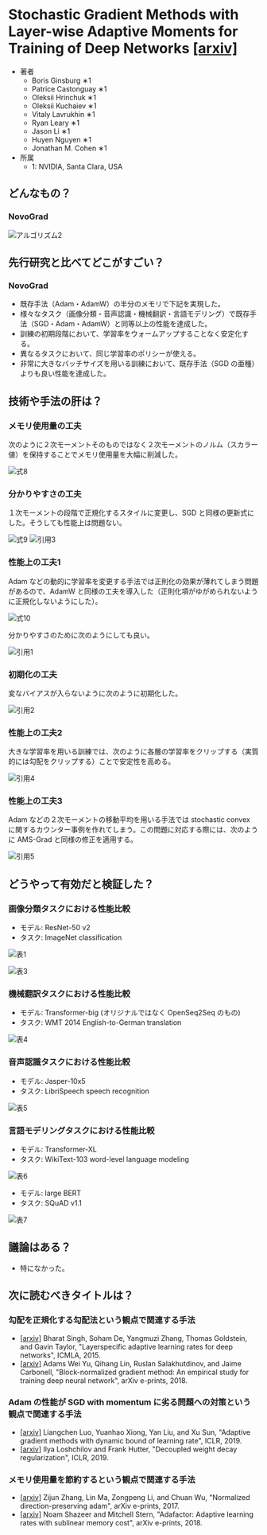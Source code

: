 # Stochastic Gradient Methods with Layer-wise Adaptive Moments for Training of Deep Networks [\[arxiv\]](https://arxiv.org/abs/1905.11286)

- 著者
    - Boris Ginsburg ∗1
    - Patrice Castonguay ∗1
    - Oleksii Hrinchuk ∗1
    - Oleksii Kuchaiev ∗1
    - Vitaly Lavrukhin ∗1
    - Ryan Leary ∗1
    - Jason Li ∗1
    - Huyen Nguyen ∗1
    - Jonathan M. Cohen ∗1
- 所属
    - 1: NVIDIA, Santa Clara, USA


## どんなもの？
### NovoGrad
![アルゴリズム2](algorithm_1.png)


## 先行研究と比べてどこがすごい？
### NovoGrad
- 既存手法（Adam・AdamW）の半分のメモリで下記を実現した。
- 様々なタスク（画像分類・音声認識・機械翻訳・言語モデリング）で既存手法（SGD・Adam・AdamW）と同等以上の性能を達成した。
- 訓練の初期段階において、学習率をウォームアップすることなく安定化する。
- 異なるタスクにおいて、同じ学習率のポリシーが使える。
- 非常に大きなバッチサイズを用いる訓練において、既存手法（SGD の亜種）よりも良い性能を達成した。


## 技術や手法の肝は？
### メモリ使用量の工夫
次のように２次モーメントそのものではなく２次モーメントのノルム（スカラー値）を保持することでメモリ使用量を大幅に削減した。

![式8](equation_8.png)

### 分かりやすさの工夫
１次モーメントの段階で正規化するスタイルに変更し、SGD と同様の更新式にした。そうしても性能上は問題ない。

![式9](equation_9.png)
![引用3](quote_3.png)

### 性能上の工夫1
Adam などの動的に学習率を変更する手法では正則化の効果が薄れてしまう問題があるので、AdamW と同様の工夫を導入した（正則化項がゆがめられないように正規化しないようにした）。

![式10](equation_10.png)

分かりやすさのために次のようにしても良い。

![引用1](quote_1.png)

### 初期化の工夫
変なバイアスが入らないように次のように初期化した。

![引用2](quote_2.png)

### 性能上の工夫2
大きな学習率を用いる訓練では、次のように各層の学習率をクリップする（実質的には勾配をクリップする）ことで安定性を高める。

![引用4](quote_4.png)

### 性能上の工夫3
Adam などの２次モーメントの移動平均を用いる手法では stochastic convex に関するカウンター事例を作れてしまう。この問題に対応する際には、次のように AMS-Grad と同様の修正を適用する。

![引用5](quote_5.png)


## どうやって有効だと検証した？

### 画像分類タスクにおける性能比較
- モデル: ResNet-50 v2
- タスク: ImageNet classification

![表1](table_1.png)

![表3](table_3.png)

### 機械翻訳タスクにおける性能比較
- モデル: Transformer-big (オリジナルではなく OpenSeq2Seq のもの)
- タスク: WMT 2014 English-to-German translation

![表4](table_4.png)

### 音声認識タスクにおける性能比較
- モデル: Jasper-10x5
- タスク: LibriSpeech speech recognition

![表5](table_5.png)

### 言語モデリングタスクにおける性能比較
- モデル: Transformer-XL
- タスク: WikiText-103 word-level language modeling

![表6](table_6.png)

- モデル: large BERT
- タスク: SQuAD v1.1

![表7](table_7.png)


## 議論はある？
- 特になかった。


## 次に読むべきタイトルは？

### 勾配を正規化する勾配法という観点で関連する手法
- [\[arxiv\]](https://arxiv.org/abs/1510.04609) Bharat Singh, Soham De, Yangmuzi Zhang, Thomas Goldstein, and Gavin Taylor, "Layerspecific adaptive learning rates for deep networks", ICMLA, 2015.
- [\[arxiv\]](https://arxiv.org/abs/1707.04822) Adams Wei Yu, Qihang Lin, Ruslan Salakhutdinov, and Jaime Carbonell, "Block-normalized gradient method: An empirical study for training deep neural network", arXiv e-prints, 2018.

### Adam の性能が SGD with momentum に劣る問題への対策という観点で関連する手法
- [\[arxiv\]](https://arxiv.org/abs/1902.09843) Liangchen Luo, Yuanhao Xiong, Yan Liu, and Xu Sun, "Adaptive gradient methods with dynamic bound of learning rate", ICLR, 2019.
- [\[arxiv\]](https://openreview.net/forum?id=Bkg6RiCqY7) Ilya Loshchilov and Frank Hutter, "Decoupled weight decay regularization", ICLR, 2019.

### メモリ使用量を節約するという観点で関連する手法
- [\[arxiv\]](https://arxiv.org/abs/1709.04546) Zijun Zhang, Lin Ma, Zongpeng Li, and Chuan Wu, "Normalized direction-preserving adam", arXiv e-prints, 2017.
- [\[arxiv\]](https://arxiv.org/abs/1804.04235) Noam Shazeer and Mitchell Stern, "Adafactor: Adaptive learning rates with sublinear memory cost", arXiv e-prints, 2018.
